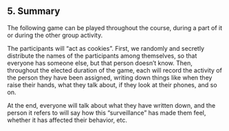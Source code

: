 ## 5. Summary

The following game can be played throughout the course, during a part of it or during the other group activity.

The participants will “act as cookies”. First, we randomly and secretly distribute the names of the participants among themselves, so that everyone has someone else, but that person doesn’t know. Then, throughout the elected duration of the game, each will record the activity of the person they have been assigned, writing down things like when they raise their hands, what they talk about, if they look at their phones, and so on.

At the end, everyone will talk about what they have written down, and the person it refers to will say how this “surveillance” has made them feel, whether it has affected their behavior, etc.
